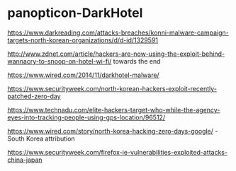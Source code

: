 # panopticon-DarkHotel

https://www.darkreading.com/attacks-breaches/konni-malware-campaign-targets-north-korean-organizations/d/d-id/1329591

http://www.zdnet.com/article/hackers-are-now-using-the-exploit-behind-wannacry-to-snoop-on-hotel-wi-fi/ towards the end

https://www.wired.com/2014/11/darkhotel-malware/

https://www.securityweek.com/north-korean-hackers-exploit-recently-patched-zero-day

https://www.technadu.com/elite-hackers-target-who-while-the-agency-eyes-into-tracking-people-using-gps-location/96512/

https://www.wired.com/story/north-korea-hacking-zero-days-google/ - South Korea attribution

https://www.securityweek.com/firefox-ie-vulnerabilities-exploited-attacks-china-japan
